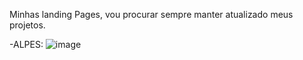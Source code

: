 Minhas landing Pages, vou procurar sempre manter atualizado meus projetos.

-ALPES:
![image](https://user-images.githubusercontent.com/89108628/167108338-c7ec3185-cc8f-4bde-9763-970627ef9990.png)
